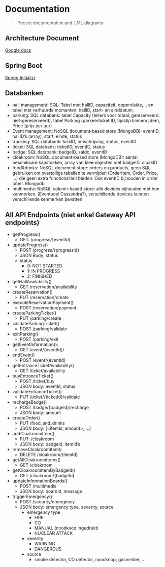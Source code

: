 # Documentation
> Project documentation and UML diagrams
## Architecture Document
[Google docs](https://docs.google.com/document/d/19IyMZ5CPBJ2a_0zrgjndphT1LqtRRcMJi5LXigjrXhw/edit?usp=sharing)

## Spring Boot
[Spring Initializr](https://start.spring.io/)

## Databanken
- hall management: SQL: Tabel met hallID, capaciteit, oppervlakte,... en tabel met verhuurde momenten: hallID, start- en einddatum.
- parking: SQL databank: tabel Capacity (tellers voor totaal, gereserveerd, niet-gereserveerd), tabel Parking (parkeerticket ID, tijdstip binnenrijden), Price (prijs per uur)
- Event management: NoSQL document-based store (MongoDB): eventID, hallID’s (array), start, einde, status
- tracking: SQL databank: taskID, omschrijving, status, eventID
- ticket: SQL databank: ticketID, eventID, status
- badge: SQL databank: badgeID, saldo, eventID
- cloakroom: NoSQL document-based store (MongoDB): aantal beschikbare kapstokken, array van kleerobjecten met badgeID, cloakID
- food&drinks: NoSQL document store: orders en products, geen SQL gebruiken om overtollige tabellen te vermijden (OrderItem, Order, Price, …) die geen extra functionaliteit bieden. Ook eventID bijhouden in order tabel. Mongodb
- multimedia: NoSQL column-based store: alle devices bijhouden met hun kenmerken. (Eventueel Cassandra?), verschillende devices kunnen verschillende kenmerken bevatten.


## All API Endpoints (niet enkel Gateway API endpoints)
- getProgress()
   - GET: /progress/{eventId}
- updateProgress()
   - POST /progress/{progressId}
   - JSON Body: status
   - status
      - 0: NOT STARTED
      - 1: IN PROGRESS
      - 2: FINISHED
- getHallAvailability()
   - GET /reservation/availability
- createReservation()
   - PUT /reservation/create
- executeReservationPayment()
   - POST /reservation/payment
- createParkingTicket()
   - PUT /parking/create
- validateParkingTicket()
   - POST /parking/validate
- exitParking()
   - POST /parking/exit
- getEventInformation(): 
   - GET /event/{eventId}/
- endEvent()
   - POST /event/{eventId}
- getEntranceTicketAvailability()
   - GET /ticket/availability
- buyEntranceTicket()
   - POST /ticket/buy
   - JSON body: eventId, status
- validateEntranceTicket()
   - PUT /ticket/{ticketId}/validate
- rechargeBadge()
   - POST /badge/{badgeId}/recharge
   - JSON body: amount
- createOrder()
   - PUT /food_and_drinks
   - JSON body: [<itemId, amount>, ...]
- addCloakroomItem()
   - PUT: /cloakroom
   - JSON body: badgeId, itemId’s
- removeCloakroomItem()
   - DELETE /cloakroom/{itemId}
- getAllCloakroomItems()
   - GET /cloakroom
- getCloakroomItemByBadgeId()
   - GET /cloakroom/{badgeId}
- updateInformationBoards()
   - POST /multimedia
   - JSON body: boardId, message
- triggerEmergency()
   - POST /security/emergency
   - JSON body: emergency type, severity, source
      - emergency type
         - FIRE
         - CO
         - MANUAL (noodknop ingedrukt)
         - NUCLEAR ATTACK
      - severity
         - WARNING
         - DANGEROUS
      - source
         - smoke detector, CO detector, noodknop, gasmelder, ...
